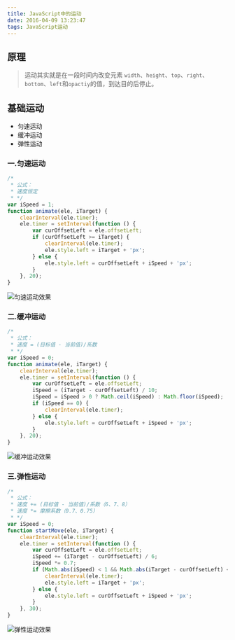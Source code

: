 ```yaml
---
title: JavaScript中的运动
date: 2016-04-09 13:23:47
tags: JavaScript运动
---
```


## 原理

> 运动其实就是在一段时间内改变元素 `width`、`height`、`top`、`right`、`bottom`、`left`和`opactiy`的值，到达目的后停止。

## 基础运动
- 匀速运动
- 缓冲运动
- 弹性运动

### 一.匀速运动

```javascript
/*
 * 公式：
 * 速度恒定
 * */
var iSpeed = 1;
function animate(ele, iTarget) {
    clearInterval(ele.timer);
    ele.timer = setInterval(function () {
        var curOffsetLeft = ele.offsetLeft;
        if (curOffsetLeft >= iTarget) {
            clearInterval(ele.timer);
            ele.style.left = iTarget + 'px';
        } else {
            ele.style.left = curOffsetLeft + iSpeed + 'px';
        }
    }, 20);
}
```

![匀速运动效果](匀速运动.gif)

<!--more-->

### 二.缓冲运动

```javascript
/*
 * 公式：
 * 速度 = (目标值 - 当前值)/系数
 * */
var iSpeed = 0;
function animate(ele, iTarget) {
    clearInterval(ele.timer);
    ele.timer = setInterval(function () {
        var curOffsetLeft = ele.offsetLeft;
        iSpeed = (iTarget - curOffsetLeft) / 10;
        iSpeed = iSpeed > 0 ? Math.ceil(iSpeed) : Math.floor(iSpeed);
        if (iSpeed == 0) {
            clearInterval(ele.timer);
        } else {
            ele.style.left = curOffsetLeft + iSpeed + 'px';
        }
    }, 20);
}
```

![缓冲运动效果](缓冲运动.gif)

### 三.弹性运动

```javascript
/*
 * 公式：
 * 速度 += (目标值 - 当前值)/系数（6、7、8）
 * 速度 *= 摩擦系数（0.7、0.75）
 * */
var iSpeed = 0;
function startMove(ele, iTarget) {
    clearInterval(ele.timer);
    ele.timer = setInterval(function () {
        var curOffsetLeft = ele.offsetLeft;
        iSpeed += (iTarget - curOffsetLeft) / 6;
        iSpeed *= 0.7;
        if (Math.abs(iSpeed) < 1 && Math.abs(iTarget - curOffsetLeft) < 1) {
            clearInterval(ele.timer);
            ele.style.left = iTarget + 'px';
        } else {
            ele.style.left = curOffsetLeft + iSpeed + 'px';
        }
    }, 30);
}
```

![弹性运动效果](弹性运动.gif)



